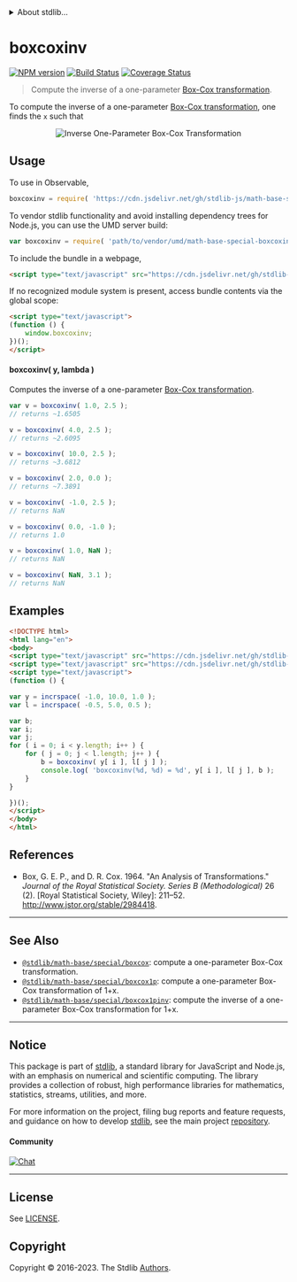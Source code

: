 <!--

@license Apache-2.0

Copyright (c) 2018 The Stdlib Authors.

Licensed under the Apache License, Version 2.0 (the "License");
you may not use this file except in compliance with the License.
You may obtain a copy of the License at

   http://www.apache.org/licenses/LICENSE-2.0

Unless required by applicable law or agreed to in writing, software
distributed under the License is distributed on an "AS IS" BASIS,
WITHOUT WARRANTIES OR CONDITIONS OF ANY KIND, either express or implied.
See the License for the specific language governing permissions and
limitations under the License.

-->


<details>
  <summary>
    About stdlib...
  </summary>
  <p>We believe in a future in which the web is a preferred environment for numerical computation. To help realize this future, we've built stdlib. stdlib is a standard library, with an emphasis on numerical and scientific computation, written in JavaScript (and C) for execution in browsers and in Node.js.</p>
  <p>The library is fully decomposable, being architected in such a way that you can swap out and mix and match APIs and functionality to cater to your exact preferences and use cases.</p>
  <p>When you use stdlib, you can be absolutely certain that you are using the most thorough, rigorous, well-written, studied, documented, tested, measured, and high-quality code out there.</p>
  <p>To join us in bringing numerical computing to the web, get started by checking us out on <a href="https://github.com/stdlib-js/stdlib">GitHub</a>, and please consider <a href="https://opencollective.com/stdlib">financially supporting stdlib</a>. We greatly appreciate your continued support!</p>
</details>

# boxcoxinv

[![NPM version][npm-image]][npm-url] [![Build Status][test-image]][test-url] [![Coverage Status][coverage-image]][coverage-url] <!-- [![dependencies][dependencies-image]][dependencies-url] -->

> Compute the inverse of a one-parameter [Box-Cox transformation][box-cox-transformation].

<!-- Section to include introductory text. Make sure to keep an empty line after the intro `section` element and another before the `/section` close. -->

<section class="intro">

To compute the inverse of a one-parameter [Box-Cox transformation][box-cox-transformation], one finds the `x` such that 

<!-- <equation class="equation" label="eq:inverse_boxcox_transformation_one_parameter" align="center" raw="y = \begin{cases}\frac{x^{\lambda} - 1}{\lambda} & \textrm{if}\ \lambda \neq 0 \\ \ln(x) & \textrm{if}\ \lambda = 0 \end{cases}" alt="Inverse One-Parameter Box-Cox Transformation"> -->

<div class="equation" align="center" data-raw-text="y = \begin{cases}\frac{x^{\lambda} - 1}{\lambda} & \textrm{if}\ \lambda \neq 0 \\ \ln(x) & \textrm{if}\ \lambda = 0 \end{cases}" data-equation="eq:inverse_boxcox_transformation_one_parameter">
    <img src="https://cdn.jsdelivr.net/gh/stdlib-js/stdlib@1f2eca12bb7f86547d4b5b335364419bac5b97fb/lib/node_modules/@stdlib/math/base/special/boxcoxinv/docs/img/equation_inverse_boxcox_transformation_one_parameter.svg" alt="Inverse One-Parameter Box-Cox Transformation" />
    <br>
</div>

<!-- </equation> -->

</section>

<!-- /.intro -->

<!-- Package usage documentation. -->



<section class="usage">

## Usage

To use in Observable,

```javascript
boxcoxinv = require( 'https://cdn.jsdelivr.net/gh/stdlib-js/math-base-special-boxcoxinv@umd/browser.js' )
```

To vendor stdlib functionality and avoid installing dependency trees for Node.js, you can use the UMD server build:

```javascript
var boxcoxinv = require( 'path/to/vendor/umd/math-base-special-boxcoxinv/index.js' )
```

To include the bundle in a webpage,

```html
<script type="text/javascript" src="https://cdn.jsdelivr.net/gh/stdlib-js/math-base-special-boxcoxinv@umd/browser.js"></script>
```

If no recognized module system is present, access bundle contents via the global scope:

```html
<script type="text/javascript">
(function () {
    window.boxcoxinv;
})();
</script>
```

#### boxcoxinv( y, lambda )

Computes the inverse of a one-parameter [Box-Cox transformation][box-cox-transformation].

```javascript
var v = boxcoxinv( 1.0, 2.5 );
// returns ~1.6505

v = boxcoxinv( 4.0, 2.5 );
// returns ~2.6095

v = boxcoxinv( 10.0, 2.5 );
// returns ~3.6812

v = boxcoxinv( 2.0, 0.0 );
// returns ~7.3891

v = boxcoxinv( -1.0, 2.5 );
// returns NaN

v = boxcoxinv( 0.0, -1.0 );
// returns 1.0

v = boxcoxinv( 1.0, NaN );
// returns NaN

v = boxcoxinv( NaN, 3.1 );
// returns NaN
```

</section>

<!-- /.usage -->

<!-- Package usage examples. -->

<section class="examples">

## Examples

<!-- eslint no-undef: "error" -->

```html
<!DOCTYPE html>
<html lang="en">
<body>
<script type="text/javascript" src="https://cdn.jsdelivr.net/gh/stdlib-js/array-base-incrspace@umd/browser.js"></script>
<script type="text/javascript" src="https://cdn.jsdelivr.net/gh/stdlib-js/math-base-special-boxcoxinv@umd/browser.js"></script>
<script type="text/javascript">
(function () {

var y = incrspace( -1.0, 10.0, 1.0 );
var l = incrspace( -0.5, 5.0, 0.5 );

var b;
var i;
var j;
for ( i = 0; i < y.length; i++ ) {
    for ( j = 0; j < l.length; j++ ) {
        b = boxcoxinv( y[ i ], l[ j ] );
        console.log( 'boxcoxinv(%d, %d) = %d', y[ i ], l[ j ], b );
    }
}

})();
</script>
</body>
</html>
```

</section>

<!-- /.examples -->

<!-- Section to include cited references. If references are included, add a horizontal rule *before* the section. Make sure to keep an empty line after the `section` element and another before the `/section` close. -->

<section class="references">

## References

-   Box, G. E. P., and D. R. Cox. 1964. "An Analysis of Transformations." _Journal of the Royal Statistical Society. Series B (Methodological)_ 26 (2). \[Royal Statistical Society, Wiley]: 211–52. <http://www.jstor.org/stable/2984418>.

</section>

<!-- /.references -->

<!-- Section for related `stdlib` packages. Do not manually edit this section, as it is automatically populated. -->

<section class="related">

* * *

## See Also

-   <span class="package-name">[`@stdlib/math-base/special/boxcox`][@stdlib/math/base/special/boxcox]</span><span class="delimiter">: </span><span class="description">compute a one-parameter Box-Cox transformation.</span>
-   <span class="package-name">[`@stdlib/math-base/special/boxcox1p`][@stdlib/math/base/special/boxcox1p]</span><span class="delimiter">: </span><span class="description">compute a one-parameter Box-Cox transformation of 1+x.</span>
-   <span class="package-name">[`@stdlib/math-base/special/boxcox1pinv`][@stdlib/math/base/special/boxcox1pinv]</span><span class="delimiter">: </span><span class="description">compute the inverse of a one-parameter Box-Cox transformation for 1+x.</span>

</section>

<!-- /.related -->

<!-- Section for all links. Make sure to keep an empty line after the `section` element and another before the `/section` close. -->


<section class="main-repo" >

* * *

## Notice

This package is part of [stdlib][stdlib], a standard library for JavaScript and Node.js, with an emphasis on numerical and scientific computing. The library provides a collection of robust, high performance libraries for mathematics, statistics, streams, utilities, and more.

For more information on the project, filing bug reports and feature requests, and guidance on how to develop [stdlib][stdlib], see the main project [repository][stdlib].

#### Community

[![Chat][chat-image]][chat-url]

---

## License

See [LICENSE][stdlib-license].


## Copyright

Copyright &copy; 2016-2023. The Stdlib [Authors][stdlib-authors].

</section>

<!-- /.stdlib -->

<!-- Section for all links. Make sure to keep an empty line after the `section` element and another before the `/section` close. -->

<section class="links">

[npm-image]: http://img.shields.io/npm/v/@stdlib/math-base-special-boxcoxinv.svg
[npm-url]: https://npmjs.org/package/@stdlib/math-base-special-boxcoxinv

[test-image]: https://github.com/stdlib-js/math-base-special-boxcoxinv/actions/workflows/test.yml/badge.svg?branch=main
[test-url]: https://github.com/stdlib-js/math-base-special-boxcoxinv/actions/workflows/test.yml?query=branch:main

[coverage-image]: https://img.shields.io/codecov/c/github/stdlib-js/math-base-special-boxcoxinv/main.svg
[coverage-url]: https://codecov.io/github/stdlib-js/math-base-special-boxcoxinv?branch=main

<!--

[dependencies-image]: https://img.shields.io/david/stdlib-js/math-base-special-boxcoxinv.svg
[dependencies-url]: https://david-dm.org/stdlib-js/math-base-special-boxcoxinv/main

-->

[chat-image]: https://img.shields.io/gitter/room/stdlib-js/stdlib.svg
[chat-url]: https://app.gitter.im/#/room/#stdlib-js_stdlib:gitter.im

[stdlib]: https://github.com/stdlib-js/stdlib

[stdlib-authors]: https://github.com/stdlib-js/stdlib/graphs/contributors

[umd]: https://github.com/umdjs/umd
[es-module]: https://developer.mozilla.org/en-US/docs/Web/JavaScript/Guide/Modules

[deno-url]: https://github.com/stdlib-js/math-base-special-boxcoxinv/tree/deno
[umd-url]: https://github.com/stdlib-js/math-base-special-boxcoxinv/tree/umd
[esm-url]: https://github.com/stdlib-js/math-base-special-boxcoxinv/tree/esm
[branches-url]: https://github.com/stdlib-js/math-base-special-boxcoxinv/blob/main/branches.md

[stdlib-license]: https://raw.githubusercontent.com/stdlib-js/math-base-special-boxcoxinv/main/LICENSE

[box-cox-transformation]: https://en.wikipedia.org/wiki/Power_transform#Box-Cox_transformation

<!-- <related-links> -->

[@stdlib/math/base/special/boxcox]: https://github.com/stdlib-js/math-base-special-boxcox/tree/umd

[@stdlib/math/base/special/boxcox1p]: https://github.com/stdlib-js/math-base-special-boxcox1p/tree/umd

[@stdlib/math/base/special/boxcox1pinv]: https://github.com/stdlib-js/math-base-special-boxcox1pinv/tree/umd

<!-- </related-links> -->

</section>

<!-- /.links -->
